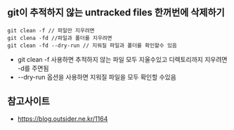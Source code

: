 ## git이 추적하지 않는 untracked files 한꺼번에 삭제하기


~~~shell
git clean -f // 파일만 지우려면
git clena -fd //파일과 폴더를 지우려면
git clean -fd --dry-run // 지워질 파일과 폴더를 확인할수 있음 
~~~
- git clean -f 사용하면 추적하지 않는 파일 모두 지울수있고 디렉토리까지 지우려면 -d를 주면됨
-  --dry-run 옵션을 사용하면 지워질 파일을 모두 확인할 수있음
  
  ## 참고사이트
  - https://blog.outsider.ne.kr/1164